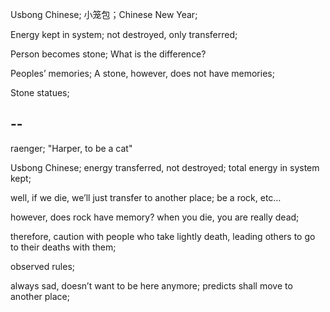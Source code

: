 
Usbong Chinese; 小笼包；Chinese New Year;

Energy kept in system; not destroyed, only transferred; 

Person becomes stone; What is the difference?

Peoples’ memories; A stone, however, does not have memories;

Stone statues; 

## --

raenger; "Harper, to be a cat"

Usbong Chinese; energy transferred, not destroyed; total energy in system kept;

well, if we die, we’ll just transfer to another place; be a rock, etc…

however, does rock have memory? when you die, you are really dead; 

therefore, caution with people who take lightly death, leading others to go to their deaths with them;

observed rules;

always sad, doesn’t want to be here anymore; predicts shall move to another place;
